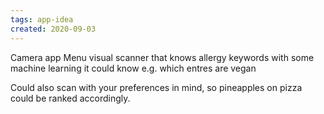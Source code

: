 ```yaml
---
tags: app-idea
created: 2020-09-03
---
```

Camera app
Menu visual scanner that knows allergy keywords
with some machine learning it could know e.g. which entres are vegan

Could also scan with your preferences in mind, so pineapples on pizza could be ranked accordingly.
